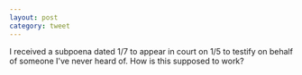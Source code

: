 ```yaml
---
layout: post
category: tweet
---
```

I received a subpoena dated 1/7 to appear in court on 1/5 to testify on behalf of someone I've never heard of. How is this supposed to work?
